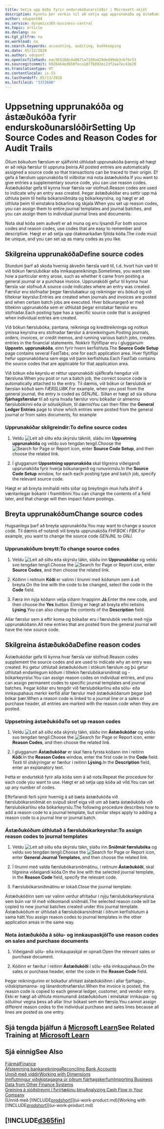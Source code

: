 ```yaml
---
title: Setja upp kóða fyrir endurskoðunarslóðir | Microsoft-skjöl
description: Kynntu þér verkin til að setja upp upprunakóða og ástæðukóða sem þú getur notað til að fylgjast með eftirlitsferðum.
author: edupont04
ms.service: dynamics365-business-central
ms.topic: article
ms.devlang: na
ms.tgt_pltfrm: na
ms.workload: na
ms.search.keywords: accounting, auditing, bookkeeping
ms.date: 05/12/2020
ms.author: edupont
ms.openlocfilehash: eac9b5268cda8671a7189a429dedd9eb3cbfbc53
ms.sourcegitcommit: b9264b4ed650feca18776892ec23f2aa7ec43e20
ms.translationtype: HT
ms.contentlocale: is-IS
ms.lasthandoff: 05/13/2020
ms.locfileid: "3372688"
---
```

# <a name="setting-up-source-codes-and-reason-codes-for-audit-trails"></a><span data-ttu-id="906fc-103">Uppsetning upprunakóða og ástæðukóða fyrir endurskoðunarslóðir</span><span class="sxs-lookup"><span data-stu-id="906fc-103">Setting Up Source Codes and Reason Codes for Audit Trails</span></span>

<span data-ttu-id="906fc-104">Öllum bókuðum færslum er sjálfvirkt úthlutað upprunakóða þannig að hægt er að rekja færslur til uppruna þeirra.</span><span class="sxs-lookup"><span data-stu-id="906fc-104">All posted entries are automatically assigned a source code so that transactions can be traced to their origin.</span></span> <span data-ttu-id="906fc-105">Ef gefa á færslum upprunakóða til viðbótar má nota ástæðukóða.</span><span class="sxs-lookup"><span data-stu-id="906fc-105">If you want to give entries a supplementary source code, you can use reason codes.</span></span> <span data-ttu-id="906fc-106">Ástæðukóðar gefa til kynna hvar færsla var stofnuð.</span><span class="sxs-lookup"><span data-stu-id="906fc-106">Reason codes are used to indicate why an entry was created.</span></span> <span data-ttu-id="906fc-107">Þegar ástæðukóðar eru settir upp má úthluta þeim til heilla bókarsniðmáta og bókarkeyrslna, og hægt er að úthluta þeim til einstakra bókarlína og skjala.</span><span class="sxs-lookup"><span data-stu-id="906fc-107">When you set up reason codes, you can assign them to entire journal templates and journal batches, and you can assign them to individual journal lines and documents.</span></span>  

<span data-ttu-id="906fc-108">Nota skal kóða sem auðvelt er að muna og eru lýsandi.</span><span class="sxs-lookup"><span data-stu-id="906fc-108">For both source codes and reason codes, use codes that are easy to remember and descriptive.</span></span> <span data-ttu-id="906fc-109">Hægt er að setja upp ótakmarkaðan fjölda kóða.</span><span class="sxs-lookup"><span data-stu-id="906fc-109">The code must be unique, and you can set up as many codes as you like.</span></span>

## <a name="define-source-codes"></a><span data-ttu-id="906fc-110">Skilgreina upprunakóða</span><span class="sxs-lookup"><span data-stu-id="906fc-110">Define source codes</span></span>

<span data-ttu-id="906fc-111">Stundum þarf að skoða hvernig ákveðin færsla varð til, t.d. hvort hún varð til við bókun færslubókar eða innkaupareiknings.</span><span class="sxs-lookup"><span data-stu-id="906fc-111">Sometimes, you want see how a particular entry arose, such as whether it came from posting a general journal or a purchase invoice.</span></span> <span data-ttu-id="906fc-112">Upprunakóði gefur til kynna hvar færsla var stofnuð.</span><span class="sxs-lookup"><span data-stu-id="906fc-112">A source code indicates where an entry was created.</span></span> <span data-ttu-id="906fc-113">Færslur eru stofnaðar þegar færslubækur og reikningar eru bókuð og við tilteknar keyrslur.</span><span class="sxs-lookup"><span data-stu-id="906fc-113">Entries are created when journals and invoices are posted and when certain batch jobs are executed.</span></span> <span data-ttu-id="906fc-114">Hver bókunargerð er með tiltekinn upprunakóða sem er úthlutað þegar einstakar færslur eru stofnaðar.</span><span class="sxs-lookup"><span data-stu-id="906fc-114">Each posting type has a specific source code that is assigned when individual entries are created.</span></span>  

<span data-ttu-id="906fc-115">Við bókun færslubóka, pantana, reikninga og kreditreikninga og notkun ýmissa keyrslna eru stofnaðar færslur á ársreikningum.</span><span class="sxs-lookup"><span data-stu-id="906fc-115">Posting journals, orders, invoices, or credit memos, and running various batch jobs, creates entries in the financial statements.</span></span> <span data-ttu-id="906fc-116">Nokkrir flýtiflipar eru í glugganum **Uppsetn. upprunakóða**, einn fyrir hvern kerfishluta.</span><span class="sxs-lookup"><span data-stu-id="906fc-116">The **Source Code Setup** page contains several FastTabs, one for each application area.</span></span> <span data-ttu-id="906fc-117">Hver flýtiflipi hefur upprunakóðana sem eiga við þann kerfishluta.</span><span class="sxs-lookup"><span data-stu-id="906fc-117">Each FastTab contains the source codes that are applicable for that application area.</span></span>

<span data-ttu-id="906fc-118">Við bókun eða keyrslu er réttur upprunakóði sjálfkrafa hengdur við færsluna.</span><span class="sxs-lookup"><span data-stu-id="906fc-118">When you post or run a batch job, the correct source code is automatically attached to the entry.</span></span> <span data-ttu-id="906fc-119">Til dæmis, við bókun úr færslubók er færslan kóðuð sem *FÆRSLUBK*.</span><span class="sxs-lookup"><span data-stu-id="906fc-119">For example, when you post from the general journal, the entry is coded as *GENJNL*.</span></span> <span data-ttu-id="906fc-120">Síðan er hægt að sía síðuna **fjárhagsfærslur** til að sýna hvaða færslur voru bókaðar úr almennu færslubókinni eða úr söluskjölum, til dæmis</span><span class="sxs-lookup"><span data-stu-id="906fc-120">You can then filter the **General Ledger Entries** page to show which entries were posted from the general journal or from sales documents, for example</span></span>

### <a name="to-define-source-codes"></a><span data-ttu-id="906fc-121">Upprunakóðar skilgreindir:</span><span class="sxs-lookup"><span data-stu-id="906fc-121">To define source codes</span></span>

1. <span data-ttu-id="906fc-122">Veldu ![Leit að síðu eða skýrslu ](media/ui-search/search_small.png "Leit að síðu eða skýrslu tákn") táknið, sláðu inn **Uppsetning upprunakóða** og veldu svo tengdan tengil.</span><span class="sxs-lookup"><span data-stu-id="906fc-122">Choose the ![Search for Page or Report](media/ui-search/search_small.png "Search for Page or Report icon") icon, enter **Source Code Setup**, and then choose the related link.</span></span>  

2. <span data-ttu-id="906fc-123">Í glugganum **Uppsetning upprunakóða** skal tilgreina viðeigandi upprunakóða fyrir hverja bókunargerð og runuvinnslu.</span><span class="sxs-lookup"><span data-stu-id="906fc-123">In the **Source Code Setup** window, for each each posting type and batch job, specify the relevant source code.</span></span>  

<span data-ttu-id="906fc-124">Hægt er að breyta innihaldi reits síðar og breytingin mun hafa áhrif á væntanlegar bókanir í framtíðinni.</span><span class="sxs-lookup"><span data-stu-id="906fc-124">You can change the contents of a field later, and that change will then impact future postings.</span></span>

## <a name="change-source-codes"></a><span data-ttu-id="906fc-125">Breyta upprunakóðum</span><span class="sxs-lookup"><span data-stu-id="906fc-125">Change source codes</span></span>

<span data-ttu-id="906fc-126">Hugsanlega þarf að breyta upprunakóða.</span><span class="sxs-lookup"><span data-stu-id="906fc-126">You may want to change a source code.</span></span> <span data-ttu-id="906fc-127">Til dæmis ef notandi vill breyta upprunakóða *FHFBOK* í *FBK*.</span><span class="sxs-lookup"><span data-stu-id="906fc-127">For example, you want to change the source code *GENJNL* to *GNJ*.</span></span>

### <a name="to-change-source-codes"></a><span data-ttu-id="906fc-128">Upprunakóðum breytt:</span><span class="sxs-lookup"><span data-stu-id="906fc-128">To change source codes</span></span>

1. <span data-ttu-id="906fc-129">Veldu ![Leit að síðu eða skýrslu ](media/ui-search/search_small.png "Leit að síðu eða skýrslu tákn") tákn, sláðu inn **Upprunakóðar** og veldu svo tengdan tengil.</span><span class="sxs-lookup"><span data-stu-id="906fc-129">Choose the ![Search for Page or Report](media/ui-search/search_small.png "Search for Page or Report icon") icon, enter **Source Codes**, and then choose the related link.</span></span>

2. <span data-ttu-id="906fc-130">Kóðinn í reitnum **Kóði** er valinn í línunni með kóðanum sem á að breyta.</span><span class="sxs-lookup"><span data-stu-id="906fc-130">On the line with the code to be changed, select the code in the **Code** field.</span></span>

3. <span data-ttu-id="906fc-131">Færa inn nýja kóðann velja síðann hnappinn **Já**.</span><span class="sxs-lookup"><span data-stu-id="906fc-131">Enter the new code, and then choose the **Yes** button.</span></span> <span data-ttu-id="906fc-132">Einnig er hægt að breyta efni reitsins **Lýsing**.</span><span class="sxs-lookup"><span data-stu-id="906fc-132">You can also change the contents of the **Description** field.</span></span>

<span data-ttu-id="906fc-133">Allar færslur sem á eftir koma og bókaðar eru í færslubók verða með nýja upprunakóðann.</span><span class="sxs-lookup"><span data-stu-id="906fc-133">All new entries that are posted from the general journal will have the new source code.</span></span>

## <a name="define-reason-codes"></a><span data-ttu-id="906fc-134">Skilgreina ástæðukóða</span><span class="sxs-lookup"><span data-stu-id="906fc-134">Define reason codes</span></span>

<span data-ttu-id="906fc-135">Ástæðukóðar gefa til kynna hvar færsla var stofnuð.</span><span class="sxs-lookup"><span data-stu-id="906fc-135">Reason codes supplement the source codes and are used to indicate why an entry was created.</span></span> <span data-ttu-id="906fc-136">Þú getur úthlutað ástæðukóðum í stökum færslum og þú getur úthlutað endanlegum kóðum í tiltekin færslubókarsniðmát og -bókarkeyrslur.</span><span class="sxs-lookup"><span data-stu-id="906fc-136">You can assign reason codes on individual entries, and you can assign permanent codes to specific journal templates and journal batches.</span></span> <span data-ttu-id="906fc-137">Þegar kóðar eru tengdir við færslubókarlínu eða sölu- eða innkaupahaus merkir kerfið allar færslur með ástæðukóðanum þegar það bókar þær.</span><span class="sxs-lookup"><span data-stu-id="906fc-137">When a reason code is linked to a journal line or a sales or purchase header, all entries are marked with the reason code when they are posted.</span></span>  

### <a name="to-set-up-reason-codes"></a><span data-ttu-id="906fc-138">Uppsetning ástæðukóða</span><span class="sxs-lookup"><span data-stu-id="906fc-138">To set up reason codes</span></span>

1. <span data-ttu-id="906fc-139">Veldu ![Leit að síðu eða skýrslu ](media/ui-search/search_small.png "Leit að síðu eða skýrslu tákn") tákn, sláðu inn **Ástæðukóðar** og veldu svo tengdan tengil.</span><span class="sxs-lookup"><span data-stu-id="906fc-139">Choose the ![Search for Page or Report](media/ui-search/search_small.png "Search for Page or Report icon")  icon, enter **Reason Codes**, and then choose the related link.</span></span>

2. <span data-ttu-id="906fc-140">Í glugganum **Ástæðukóðar** er skal færa fyrsta kóðann inn í reitinn **Kóði**.</span><span class="sxs-lookup"><span data-stu-id="906fc-140">In the **Reason Codes** window, enter the first code in the **Code** field.</span></span> <span data-ttu-id="906fc-141">Texti til útskýringar er færður í reitinn **Lýsing**.</span><span class="sxs-lookup"><span data-stu-id="906fc-141">In the **Description** field, enter an explanatory text.</span></span>

<span data-ttu-id="906fc-142">Þetta er endurtekið fyrir alla kóða sem á að nota.</span><span class="sxs-lookup"><span data-stu-id="906fc-142">Repeat the procedure for each code you want to use.</span></span> <span data-ttu-id="906fc-143">Hægt er að setja upp kóða að vild.</span><span class="sxs-lookup"><span data-stu-id="906fc-143">You can set up any number of codes.</span></span>

<span data-ttu-id="906fc-144">Eftirfarandi ferli sýnir hvernig á að bæta ástæðukóða við færslubókarsniðmát en svipuð skref eiga við um að bæta ástæðukóða við færslubókarlínu eða bókarkeyrslu.</span><span class="sxs-lookup"><span data-stu-id="906fc-144">The following procedure describes how to add a reason code to a journal template, but similar steps apply to adding a reason code to a journal line or journal batch.</span></span>  

### <a name="to-assign-reason-codes-to-journal-templates"></a><span data-ttu-id="906fc-145">Ástæðukóðum úthlutað á færslubókarkeyrslur:</span><span class="sxs-lookup"><span data-stu-id="906fc-145">To assign reason codes to journal templates</span></span>

1. <span data-ttu-id="906fc-146">Veldu ![Leit að síðu eða skýrslu ](media/ui-search/search_small.png "Leit að síðu eða skýrslu tákn") tákn, sláðu inn **Sniðmát færslubóka** og veldu svo tengdan tengil.</span><span class="sxs-lookup"><span data-stu-id="906fc-146">Choose the ![Search for Page or Report](media/ui-search/search_small.png "Search for Page or Report icon")  icon, enter **General Journal Templates**, and then choose the related link.</span></span>

2. <span data-ttu-id="906fc-147">Í línunni með valda færslubókarsniðmátinu, í reitnum **Ástæðukóði**, skal tilgreina viðeigandi kóða.</span><span class="sxs-lookup"><span data-stu-id="906fc-147">On the line with the selected journal template, in the **Reason Code** field, specify the relevant code.</span></span>

3. <span data-ttu-id="906fc-148">Færslubókarsniðmátinu er lokað.</span><span class="sxs-lookup"><span data-stu-id="906fc-148">Close the journal template.</span></span>

<span data-ttu-id="906fc-149">Ástæðukóðinn sem var valinn verður afritaður í nýju færslubókarkeyrsluna sem búin var til með viðkomandi sniðmáti.</span><span class="sxs-lookup"><span data-stu-id="906fc-149">The selected reason code will be copied to new journal batches created under this journal template.</span></span> <span data-ttu-id="906fc-150">Ástæðukóðum er úthlutað á færslubókarsniðmát í öðrum kerfishlutum á sama hátt.</span><span class="sxs-lookup"><span data-stu-id="906fc-150">You assign reason codes to journal templates in the other application areas in the same way.</span></span>

### <a name="to-use-reason-codes-on-sales-and-purchase-documents"></a><span data-ttu-id="906fc-151">Nota ástæðukóða á sölu- og innkaupaskjöl</span><span class="sxs-lookup"><span data-stu-id="906fc-151">To use reason codes on sales and purchase documents</span></span>

1. <span data-ttu-id="906fc-152">Viðeigandi sölu- eða innkaupaskjal er opnað.</span><span class="sxs-lookup"><span data-stu-id="906fc-152">Open the relevant sales or purchase document.</span></span>

2. <span data-ttu-id="906fc-153">Kóðinn er færður í reitinn **Ástæðukóði** í sölu- eða innkaupahaus.</span><span class="sxs-lookup"><span data-stu-id="906fc-153">On the sales or purchase header, enter the code in the **Reason Code** field.</span></span>

<span data-ttu-id="906fc-154">Þegar reikningurinn er bókaður afritast ástæðukóðinn í allar fjarhags-, viðskiptamanna- og lánardrottnafærslur.</span><span class="sxs-lookup"><span data-stu-id="906fc-154">When the invoice is posted, the reason code is copied to each general ledger, customer, and vendor entry.</span></span> <span data-ttu-id="906fc-155">Ekki er hægt að úthluta mismunandi ástæðukóðum í einstakar innkaupa- og sölulínur vegna þess að allar línur bókast sem ein færsla.</span><span class="sxs-lookup"><span data-stu-id="906fc-155">You cannot assign different reason codes to the individual purchase and sales lines because all lines are posted as one entry.</span></span>

## <a name="see-related-training-at-microsoft-learn"></a><span data-ttu-id="906fc-156">Sjá tengda þjálfun á [Microsoft Learn](/learn/paths/set-up-financial-management-dynamics-365-business-central/)</span><span class="sxs-lookup"><span data-stu-id="906fc-156">See Related Training at [Microsoft Learn](/learn/paths/set-up-financial-management-dynamics-365-business-central/)</span></span>

## <a name="see-also"></a><span data-ttu-id="906fc-157">Sjá einnig</span><span class="sxs-lookup"><span data-stu-id="906fc-157">See Also</span></span>

[<span data-ttu-id="906fc-158">Fjármál</span><span class="sxs-lookup"><span data-stu-id="906fc-158">Finance</span></span>](finance.md)  
[<span data-ttu-id="906fc-159">Afstemming bankareikninga</span><span class="sxs-lookup"><span data-stu-id="906fc-159">Reconciling Bank Accounts</span></span>](bank-manage-bank-accounts.md)  
[<span data-ttu-id="906fc-160">Unnið með víddir</span><span class="sxs-lookup"><span data-stu-id="906fc-160">Working with Dimensions</span></span>](finance-dimensions.md)  
[<span data-ttu-id="906fc-161">Innflutningur viðskiptagagna úr öðrum fjárhagskerfum</span><span class="sxs-lookup"><span data-stu-id="906fc-161">Importing Business Data from Other Finance Systems</span></span>](across-import-data-configuration-packages.md)  
[<span data-ttu-id="906fc-162">Greining á sjóðstreymi í fyrirtækinu þínu</span><span class="sxs-lookup"><span data-stu-id="906fc-162">Analyzing Cash Flow in Your Company</span></span>](finance-analyze-cash-flow.md)  
<span data-ttu-id="906fc-163">[Unnið með [!INCLUDE[prodshort](includes/prodshort.md)]](ui-work-product.md)</span><span class="sxs-lookup"><span data-stu-id="906fc-163">[Working with [!INCLUDE[prodshort](includes/prodshort.md)]](ui-work-product.md)</span></span>  

## [!INCLUDE[d365fin](includes/free_trial_md.md)]  
